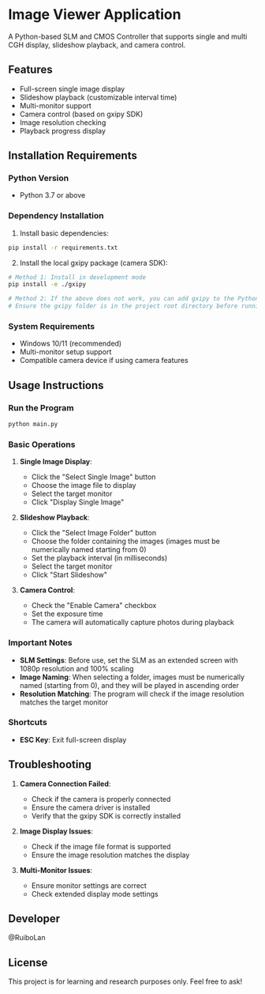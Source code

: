 # Image Viewer Application

A Python-based SLM and CMOS Controller that supports single and multi CGH display, slideshow playback, and camera control.

## Features

* Full-screen single image display
* Slideshow playback (customizable interval time)
* Multi-monitor support
* Camera control (based on gxipy SDK)
* Image resolution checking
* Playback progress display

## Installation Requirements

### Python Version

* Python 3.7 or above

### Dependency Installation

1. Install basic dependencies:

```bash
pip install -r requirements.txt
```

2. Install the local gxipy package (camera SDK):

```bash
# Method 1: Install in development mode
pip install -e ./gxipy

# Method 2: If the above does not work, you can add gxipy to the Python path
# Ensure the gxipy folder is in the project root directory before running the program
```

### System Requirements

* Windows 10/11 (recommended)
* Multi-monitor setup support
* Compatible camera device if using camera features

## Usage Instructions

### Run the Program

```bash
python main.py
```

### Basic Operations

1. **Single Image Display**:

   * Click the "Select Single Image" button
   * Choose the image file to display
   * Select the target monitor
   * Click "Display Single Image"

2. **Slideshow Playback**:

   * Click the "Select Image Folder" button
   * Choose the folder containing the images (images must be numerically named starting from 0)
   * Set the playback interval (in milliseconds)
   * Select the target monitor
   * Click "Start Slideshow"

3. **Camera Control**:

   * Check the "Enable Camera" checkbox
   * Set the exposure time
   * The camera will automatically capture photos during playback

### Important Notes

* **SLM Settings**: Before use, set the SLM as an extended screen with 1080p resolution and 100% scaling
* **Image Naming**: When selecting a folder, images must be numerically named (starting from 0), and they will be played in ascending order
* **Resolution Matching**: The program will check if the image resolution matches the target monitor

### Shortcuts

* **ESC Key**: Exit full-screen display

## Troubleshooting

1. **Camera Connection Failed**:

   * Check if the camera is properly connected
   * Ensure the camera driver is installed
   * Verify that the gxipy SDK is correctly installed

2. **Image Display Issues**:

   * Check if the image file format is supported
   * Ensure the image resolution matches the display

3. **Multi-Monitor Issues**:

   * Ensure monitor settings are correct
   * Check extended display mode settings

## Developer

@RuiboLan

## License

This project is for learning and research purposes only. Feel free to ask!
